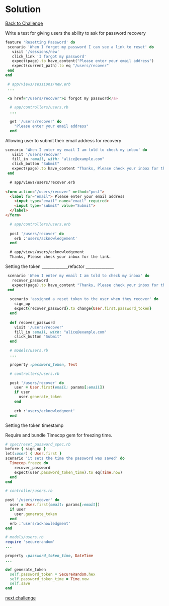 # Solution

[Back to Challenge](../26_password_recovery.md)

Write a test for giving users the ability to ask for password recovery
```ruby
feature 'Resetting Password' do
 scenario 'When I forget my password I can see a link to reset' do
   visit '/sessions/new'
   click_link 'I forgot my password'
   expect(page).to have_content("Please enter your email address")
   expect(current_path).to eq "/users/recover"
 end
end
```

```ruby
 # app/views/sessions/new.erb
 ...
 
 <a href="/users/recover">I forgot my password</a>
```

```ruby
  # app/controllers/users.rb
  ...
  
  get '/users/recover' do
    "Please enter your email address"
  end
```

Allowing user to submit their email address for recovery 

```ruby
scenario 'When I enter my email I am told to check my inbox' do
   visit '/users/recover'
   fill_in :email, with: "alice@example.com"
   click_button "Submit"
   expect(page).to have_content "Thanks, Please check your inbox for the link."
 end
 ```
 
 ```html
   # app/views/users/recover.erb
   
<form action="/users/recover" method="post">
   <label for="email"> Please enter your email address
     <input type="email" name="email" required>
     <input type="submit" value="Submit">
   </label>
</form>
 ```
 
 ```ruby
   # app/controllers/users.erb
  
   post '/users/recover' do
     erb :'users/acknowledgement'
   end
 ```
 
 ```html
   # app/views/users/acknowledgement
   Thanks, Please check your inbox for the link.
  ```
  
  Setting the token 
  _____________refactor ______________

  ```ruby
   scenario 'When I enter my email I am told to check my inbox' do
     recover_password
     expect(page).to have_content "Thanks, Please check your inbox for the link."
   end
   
    scenario 'assigned a reset token to the user when they recover' do
      sign_up
      expect{recover_password}.to change{User.first.password_token}
    end
   
    def recover_password
      visit '/users/recover'
      fill_in :email, with: "alice@example.com"
      click_button "Submit"
    end
  ```
  
  ```ruby
    # models/users.rb
    ...
    
    property :password_token, Text
  ```
  ```ruby
    # controllers/users.rb

    post '/users/recover' do
      user = User.first(email: params[:email])
      if user
        user.generate_token
      end
      
      erb :'users/acknowledgment'
    end
  ```
  
  Setting the token timestamp
  
  Require and bundle Timecop gem for freezing time.
  
  ```ruby
  # spec/reset_password_spec.rb
  before { sign_up }
  let(:user) { User.first }
  scenario 'it sets the time the password was saved' do
    Timecop.freeze do
      recover_password
      expect(user.password_token_time).to eq(Time.now)
    end
  end
 ```
 
```ruby  
# controller/users.rb

post '/users/recover' do
  user = User.first(email: params[:email])
  if user
    user.generate_token
  end
  erb :'users/acknowledgment'
end
```

```ruby
# models/users.rb
require 'securerandom'
...

property :password_token_time, DateTime
...

def generate_token
  self.password_token = SecureRandom.hex
  self.password_token_time = Time.now
  self.save
end
```
[next challenge](../26_password_recovery.md)
